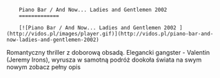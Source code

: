 
        Piano Bar / And Now... Ladies and Gentlemen 2002 
        =============
        
        [![Piano Bar / And Now... Ladies and Gentlemen 2002 ](http://vidos.pl/images/player.gif)](http://vidos.pl/piano-bar-and-now-ladies-and-gentlemen-2002)
        
        
 Romantyczny thriller z doborową obsadą. Elegancki gangster - Valentin (Jeremy Irons), wyrusza w samotną podróż dookoła świata na swym nowym zobacz pełny opis
    